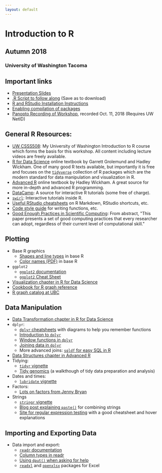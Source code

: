 ```yaml
---
layout: default
---
```


# Introduction to R
## Autumn 2018
### University of Washington Tacoma

## Important links

* [Presentation Slides](https://clanfear.github.io/Intro_R_Workshop/intro_r_slides.html)
* [.R Script to follow along](https://raw.githubusercontent.com/clanfear/Intro_R_Workshop/master/intro_r_script.R) (Save as to download)
* [R and RStudio Installation Instructions](https://clanfear.github.io/CSSS508/docs/installation.html)
* [Enabling compilation of packages](https://clanfear.github.io/CSSS508/docs/compiling.html)
* [Panopto Recording of Workshop](https://uw.hosted.panopto.com/Panopto/Pages/Viewer.aspx?id=3a74dbec-2b0a-46c0-807e-a97601418534), recorded Oct. 11, 2018 (Requires UW NetID)

## General R Resources:

   * [UW CSSS508](https://clanfear.github.io/CSSS508/): My University of Washington Introduction to R course which forms the basis for this workshop. All content including lecture videos are freely available.
   * [R for Data Science](http://r4ds.had.co.nz/) online textbook by Garrett Grolemund and Hadley Wickham. One of many good R texts available, but importantly it is free and focuses on the [`tidyverse`](http://tidyverse.org/) collection of R packages which are the modern standard for data manipulation and visualization in R.
   * [Advanced R](http://adv-r.had.co.nz/) online textbook by Hadley Wickham. A great source for more in-depth and advanced R programming.
   * [DataCamp](https://www.datacamp.com/): A source for interactive R tutorials (some free of charge).
   * [`swirl`](http://swirlstats.com/students.html): Interactive tutorials inside R.
   * [Useful RStudio cheatsheets](https://www.rstudio.com/resources/cheatsheets/) on R Markdown, RStudio shortcuts, etc.
   * [Code style guide](http://adv-r.had.co.nz/Style.html) for writing functions, etc.
   * [Good Enough Practices in Scientific Computing](https://journals.plos.org/ploscompbiol/article?id=10.1371/journal.pcbi.1005510): From abstract, "This paper presents a set of good computing practices that every researcher can adopt, regardless of their current level of computational skill."  

## Plotting

   * Base R graphics
      + [Shapes and line types](http://www.cookbook-r.com/Graphs/Shapes_and_line_types/) in base R
      + [Color names (PDF)](http://www.stat.columbia.edu/~tzheng/files/Rcolor.pdf) in base R
   * `ggplot2`
      + [`ggplot2` documentation](http://docs.ggplot2.org/current/)
      + [`ggplot2` Cheat Sheet](https://github.com/rstudio/cheatsheets/raw/master/data-visualization-2.1.pdf)
   * [Visualization chapter in R for Data Science](http://r4ds.had.co.nz/data-visualisation.html)
   * [Cookbook for R graph reference](http://www.cookbook-r.com/Graphs/)
   * [R graph catalog at UBC](http://shiny.stat.ubc.ca/r-graph-catalog/)

## Data Manipulation

   * [Data Transformation chapter in R for Data Science](http://r4ds.had.co.nz/transform.html)
   * `dplyr`:
       + [`dplyr` cheatsheets](http://www.rstudio.com/wp-content/uploads/2015/02/data-wrangling-cheatsheet.pdf) with diagrams to help you remember functions
       + [Introduction to `dplyr`](https://cran.rstudio.com/web/packages/dplyr/vignettes/introduction.html)
       + [Window functions in `dplyr`](https://cran.r-project.org/web/packages/dplyr/vignettes/window-functions.html)
       + [Joining data in `dplyr`](https://cran.rstudio.com/web/packages/dplyr/vignettes/two-table.html)
       + More advanced joins: [`sqldf` for easy SQL in R](https://cran.r-project.org/web/packages/sqldf/index.html)
   * [Data Structures chapter in Advanced R](http://adv-r.had.co.nz/Data-structures.html)
   * Tidying:
       + [`tidyr` vignette](https://cran.r-project.org/web/packages/tidyr/vignettes/tidy-data.html)
       + [Tidy genomics](http://varianceexplained.org/r/tidy-genomics/) (a walkthough of tidy data preparation and analysis)
   * Dates and times:
       + [`lubridate` vignette](https://cran.r-project.org/web/packages/lubridate/vignettes/lubridate.html)
   * Factors:
       + [Lots on factors from Jenny Bryan](http://stat545-ubc.github.io/block014_factors.html)
   * Strings
       + [`stringr` vignette](https://cran.r-project.org/web/packages/stringr/vignettes/stringr.html)
       + [Blog post explaining `paste()`](https://trinkerrstuff.wordpress.com/2013/09/15/paste-paste0-and-sprintf-2) for combining strings
       + [Site for regular expression testing](http://regexr.com/)  with a good cheatsheet and hover explanations
       
## Importing and Exporting Data
   * Data import and export:
       + [`readr` documentation](https://cran.r-project.org/web/packages/readr/readr.pdf)
       + [Column types in readr](https://cran.r-project.org/web/packages/readr/vignettes/column-types.html)
       + [Using `dput()` when asking for help](http://stackoverflow.com/questions/5963269/how-to-make-a-great-r-reproducible-example)
       + [`readxl`](https://github.com/hadley/readxl) and [`openxlsx`](https://cran.r-project.org/web/packages/openxlsx/vignettes/Introduction.pdf) packages for Excel
 